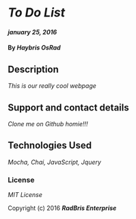 # _To Do List_

#### _january 25, 2016_

#### By _**Haybris OsRad**_

## Description

_This is our really cool webpage_


## Support and contact details

_Clone me on Github homie!!!_

## Technologies Used

_Mocha, Chai, JavaScript, Jquery_

### License

*MIT License*

Copyright (c) 2016 **_RadBris Enterprise_**
